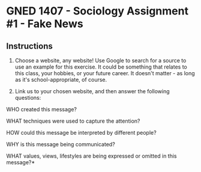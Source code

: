 # GNED 1407 - Sociology Assignment #1 - Fake News

## Instructions
1. Choose a website, any website! Use Google to search for a source to use an example for this exercise. It could be something that relates to this class, your hobbies, or your future career. It doesn't matter - as long as it's school-appropriate, of course.

2. Link us to your chosen website, and then answer the following questions:

WHO created this message?

WHAT techniques were used to capture the attention?

HOW could this message be interpreted by different people?

WHY is this message being communicated?

WHAT values, views, lifestyles are being expressed or omitted in this message?*